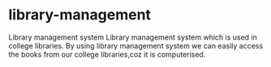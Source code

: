 # library-management
Library management system 
Library management system which is used in college libraries.
By using library management system we can easily access the books from our college libraries,coz it is computerised.
